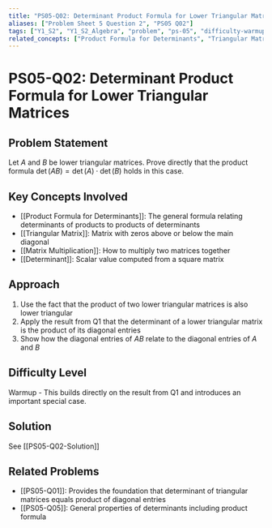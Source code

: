 ```yaml
---
title: "PS05-Q02: Determinant Product Formula for Lower Triangular Matrices"
aliases: ["Problem Sheet 5 Question 2", "PS05 Q02"]
tags: ["Y1_S2", "Y1_S2_Algebra", "problem", "ps-05", "difficulty-warmup", "triangular-matrices", "product-formula"]
related_concepts: ["Product Formula for Determinants", "Triangular Matrix", "Matrix Multiplication", "Determinant"]
---
```


# PS05-Q02: Determinant Product Formula for Lower Triangular Matrices

## Problem Statement
Let $A$ and $B$ be lower triangular matrices. Prove directly that the product formula $\operatorname{det}(AB) = \operatorname{det}(A) \cdot \operatorname{det}(B)$ holds in this case.

## Key Concepts Involved
- [[Product Formula for Determinants]]: The general formula relating determinants of products to products of determinants
- [[Triangular Matrix]]: Matrix with zeros above or below the main diagonal
- [[Matrix Multiplication]]: How to multiply two matrices together
- [[Determinant]]: Scalar value computed from a square matrix

## Approach
1. Use the fact that the product of two lower triangular matrices is also lower triangular
2. Apply the result from Q1 that the determinant of a lower triangular matrix is the product of its diagonal entries
3. Show how the diagonal entries of $AB$ relate to the diagonal entries of $A$ and $B$

## Difficulty Level
Warmup - This builds directly on the result from Q1 and introduces an important special case.

## Solution
See [[PS05-Q02-Solution]]

## Related Problems
- [[PS05-Q01]]: Provides the foundation that determinant of triangular matrices equals product of diagonal entries
- [[PS05-Q05]]: General properties of determinants including product formula
